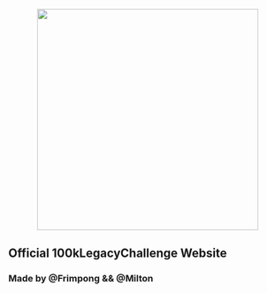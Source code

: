 <p align="center"><img src="http://www.100klegacychallenge.com/default-imgs/100k-ico.png" width="400"></p>



## Official 100kLegacyChallenge Website 
### Made by @Frimpong && @Milton
